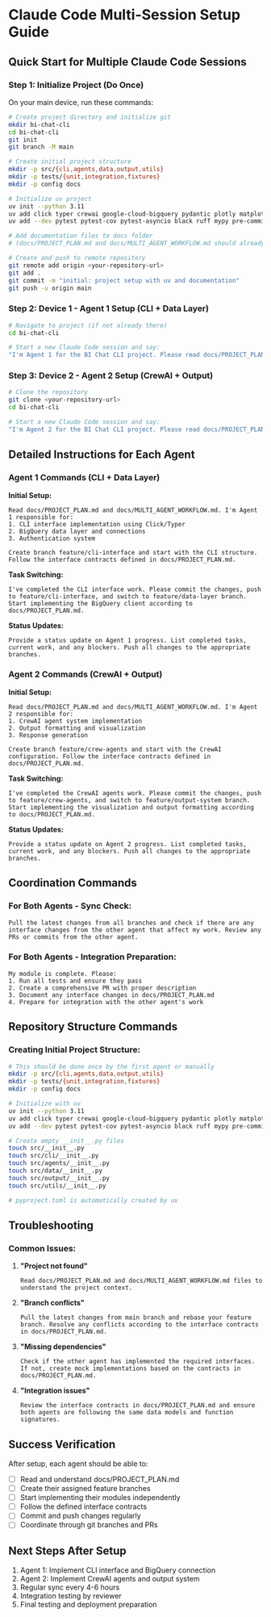 # Claude Code Multi-Session Setup Guide

## Quick Start for Multiple Claude Code Sessions

### Step 1: Initialize Project (Do Once)
On your main device, run these commands:

```bash
# Create project directory and initialize git
mkdir bi-chat-cli
cd bi-chat-cli
git init
git branch -M main

# Create initial project structure
mkdir -p src/{cli,agents,data,output,utils}
mkdir -p tests/{unit,integration,fixtures}
mkdir -p config docs

# Initialize uv project
uv init --python 3.11
uv add click typer crewai google-cloud-bigquery pydantic plotly matplotlib loguru python-dotenv rich httpx pandas numpy
uv add --dev pytest pytest-cov pytest-asyncio black ruff mypy pre-commit

# Add documentation files to docs folder
# (docs/PROJECT_PLAN.md and docs/MULTI_AGENT_WORKFLOW.md should already be created)

# Create and push to remote repository
git remote add origin <your-repository-url>
git add .
git commit -m "initial: project setup with uv and documentation"
git push -u origin main
```

### Step 2: Device 1 - Agent 1 Setup (CLI + Data Layer)

```bash
# Navigate to project (if not already there)
cd bi-chat-cli

# Start a new Claude Code session and say:
"I'm Agent 1 for the BI Chat CLI project. Please read docs/PROJECT_PLAN.md to understand my role. I'm responsible for CLI interface and data layer. Start by creating the branch feature/cli-interface and begin implementing the CLI structure according to the project plan."
```

### Step 3: Device 2 - Agent 2 Setup (CrewAI + Output)

```bash
# Clone the repository
git clone <your-repository-url>
cd bi-chat-cli

# Start a new Claude Code session and say:
"I'm Agent 2 for the BI Chat CLI project. Please read docs/PROJECT_PLAN.md to understand my role. I'm responsible for CrewAI agents and output system. Start by creating the branch feature/crew-agents and begin implementing the agent system according to the project plan."
```

## Detailed Instructions for Each Agent

### Agent 1 Commands (CLI + Data Layer)

**Initial Setup:**
```
Read docs/PROJECT_PLAN.md and docs/MULTI_AGENT_WORKFLOW.md. I'm Agent 1 responsible for:
1. CLI interface implementation using Click/Typer
2. BigQuery data layer and connections
3. Authentication system

Create branch feature/cli-interface and start with the CLI structure. Follow the interface contracts defined in docs/PROJECT_PLAN.md.
```

**Task Switching:**
```
I've completed the CLI interface work. Please commit the changes, push to feature/cli-interface, and switch to feature/data-layer branch. Start implementing the BigQuery client according to docs/PROJECT_PLAN.md.
```

**Status Updates:**
```
Provide a status update on Agent 1 progress. List completed tasks, current work, and any blockers. Push all changes to the appropriate branches.
```

### Agent 2 Commands (CrewAI + Output)

**Initial Setup:**
```
Read docs/PROJECT_PLAN.md and docs/MULTI_AGENT_WORKFLOW.md. I'm Agent 2 responsible for:
1. CrewAI agent system implementation
2. Output formatting and visualization
3. Response generation

Create branch feature/crew-agents and start with the CrewAI configuration. Follow the interface contracts defined in docs/PROJECT_PLAN.md.
```

**Task Switching:**
```
I've completed the CrewAI agents work. Please commit the changes, push to feature/crew-agents, and switch to feature/output-system branch. Start implementing the visualization and output formatting according to docs/PROJECT_PLAN.md.
```

**Status Updates:**
```
Provide a status update on Agent 2 progress. List completed tasks, current work, and any blockers. Push all changes to the appropriate branches.
```

## Coordination Commands

### For Both Agents - Sync Check:
```
Pull the latest changes from all branches and check if there are any interface changes from the other agent that affect my work. Review any PRs or commits from the other agent.
```

### For Both Agents - Integration Preparation:
```
My module is complete. Please:
1. Run all tests and ensure they pass
2. Create a comprehensive PR with proper description
3. Document any interface changes in docs/PROJECT_PLAN.md
4. Prepare for integration with the other agent's work
```

## Repository Structure Commands

### Creating Initial Project Structure:
```bash
# This should be done once by the first agent or manually
mkdir -p src/{cli,agents,data,output,utils}
mkdir -p tests/{unit,integration,fixtures}
mkdir -p config docs

# Initialize with uv
uv init --python 3.11
uv add click typer crewai google-cloud-bigquery pydantic plotly matplotlib loguru python-dotenv rich httpx pandas numpy
uv add --dev pytest pytest-cov pytest-asyncio black ruff mypy pre-commit

# Create empty __init__.py files
touch src/__init__.py
touch src/cli/__init__.py
touch src/agents/__init__.py
touch src/data/__init__.py
touch src/output/__init__.py
touch src/utils/__init__.py

# pyproject.toml is automatically created by uv
```

## Troubleshooting

### Common Issues:

1. **"Project not found"**
   ```
   Read docs/PROJECT_PLAN.md and docs/MULTI_AGENT_WORKFLOW.md files to understand the project context.
   ```

2. **"Branch conflicts"**
   ```
   Pull the latest changes from main branch and rebase your feature branch. Resolve any conflicts according to the interface contracts in docs/PROJECT_PLAN.md.
   ```

3. **"Missing dependencies"**
   ```
   Check if the other agent has implemented the required interfaces. If not, create mock implementations based on the contracts in docs/PROJECT_PLAN.md.
   ```

4. **"Integration issues"**
   ```
   Review the interface contracts in docs/PROJECT_PLAN.md and ensure both agents are following the same data models and function signatures.
   ```

## Success Verification

After setup, each agent should be able to:
- [ ] Read and understand docs/PROJECT_PLAN.md
- [ ] Create their assigned feature branches
- [ ] Start implementing their modules independently
- [ ] Follow the defined interface contracts
- [ ] Commit and push changes regularly
- [ ] Coordinate through git branches and PRs

## Next Steps After Setup

1. Agent 1: Implement CLI interface and BigQuery connection
2. Agent 2: Implement CrewAI agents and output system
3. Regular sync every 4-6 hours
4. Integration testing by reviewer
5. Final testing and deployment preparation